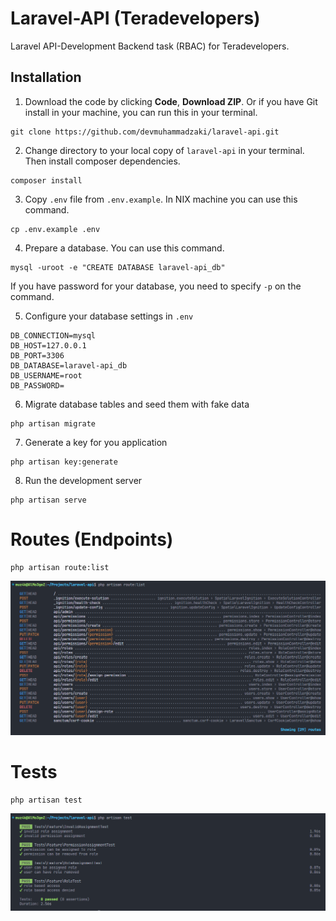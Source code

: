 # Laravel-API (Teradevelopers)

Laravel API-Development Backend task (RBAC) for Teradevelopers.

## Installation

1. Download the code by clicking **Code**, **Download ZIP**. Or if you have Git install in your machine, you can run this in your terminal.

```
git clone https://github.com/devmuhammadzaki/laravel-api.git
```

2. Change directory to your local copy of `laravel-api` in your terminal. Then install composer dependencies.

```
composer install
```

3. Copy `.env` file from `.env.example`. In NIX machine you can use this command.

```
cp .env.example .env
```

4. Prepare a database. You can use this command.

```
mysql -uroot -e "CREATE DATABASE laravel-api_db"
```

If you have password for your database, you need to specify `-p` on the command.

5. Configure your database settings in `.env`

```
DB_CONNECTION=mysql
DB_HOST=127.0.0.1
DB_PORT=3306
DB_DATABASE=laravel-api_db
DB_USERNAME=root
DB_PASSWORD=
```

6. Migrate database tables and seed them with fake data

```
php artisan migrate
```

7. Generate a key for you application

```
php artisan key:generate
```

8. Run the development server

```
php artisan serve
```

# Routes (Endpoints)

```
php artisan route:list
```

![](./Capture2.PNG)

# Tests

```
php artisan test
```

![](./Capture.PNG)
